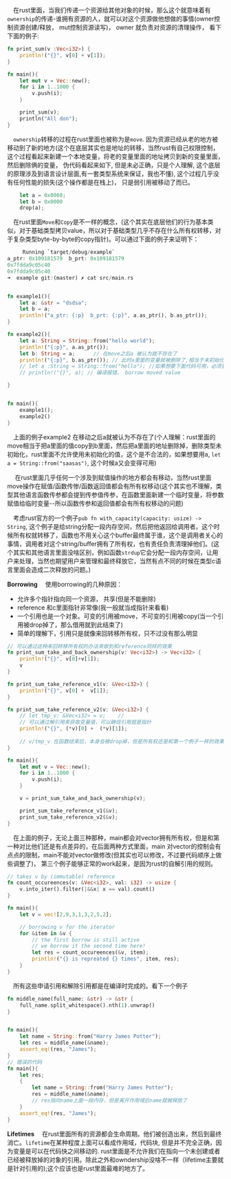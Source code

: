 &emsp;在rust里面，当我们传递一个资源给其他对象的时候，那么这个就意味着有`ownership`的传递-谁拥有资源的人，就可以对这个资源做他想做的事情(owner控制资源创建/释放， mut控制资源读写)， owner 就负责对资源的清理操作， 看下下面的例子:
```rust
fn print_sum(v :Vec<i32>) {
    println!("{}", v[0] + v[1]);
}

fn main(){
    let mut v = Vec::new();
    for i in 1..1000 {
        v.push(i);
    }

    print_sum(v);
    println("All don");
}
```
&emsp;`ownership`转移的过程在rust里面也被称为是`move`. 因为资源已经从老的地方被移动到了新的地方(这个在底层其实也是地址的转移，当然rust有自己权限控制， 这个过程看起来新建一个本地变量，将老的变量里面的地址拷贝到新的变量里面，然后删除俩的变量， 伪代码看起来如下, 但是未必正确，只是个人理解, 这个底层的原理涉及到语言设计层面,有一套类型系统来保证，我也不懂), 这个过程几乎没有任何性能的损失(这个操作都是在栈上)， 只是弱引用被移动了而已。
```rust
    let a = 0x0000;
    let b = 0x0000
    drop(a);
```

&emsp;在rust里面`Move`和`Copy`是不一样的概念，(这个其实在底层他们的行为基本类似，对于基础类型拷贝value，所以对于基础类型几乎不存在什么所有权转移，对于复杂类型byte-by-byte的copy指针)。可以通过下面的例子来证明下：
```rust
     Running `target/debug/example`
a_ptr: 0x109181579  b_prt: 0x109181579
0x7fdda9c05c40
0x7fdda9c05c40
➜  example git:(master) ✗ cat src/main.rs


fn example1(){
    let a: &str = "dsdsa";
    let b = a;
    println!("a_ptr: {:p}  b_prt: {:p}", a.as_ptr(), b.as_ptr());
}

fn example2(){
    let a: String = String::from("hello world");
    println!("{:p}", a.as_ptr());
    let b: String = a;      // 在move之后a 被认为就不存在了 
    println!("{:p}", b.as_ptr()); // 此时a里面的变量就被删除了,相当于未初始化变量， 在rust 里面 let a :String ;这种是不允许的
    // let a :String = String::from("hello"); //如果想要下面代码可用，必须重新给a初始化
    // println!("{}", a); // 编译报错， borrow moved value

}


fn main(){
    example1();
    example2()
}
```
&emsp;上面的例子example2 在移动之后a就被认为不存在了(个人理解：rust里面的move相当于把a里面的值copy到b里面，然后把a里面的地址删除掉，删除类型未初始化，rust里面不允许使用未初始化的值，这个是不合法的，如果想要用a, `let a = String::from("saasas")`, 这个时候a又会变得可用)

&emsp; 在rust里面几乎任何一个涉及到赋值操作的地方都会有移动，当然rust里面move操作在赋值/函数传惨/函数返回值都会有所有权移动(这个其实也不理解，类型其他语言函数传参都会提到传参值传参，在函数里面新建一个临时变量，将参数赋值给临时变量--所以函数传参和返回值都会有所有权移动的问题)

&emsp;考虑rust官方的一个例子`pub fn with_capacity(capacity: usize) -> String`, 这个例子是给string分配一段内存空间，然后把他返回给调用者。这个时候所有权就转移了，函数也不用关心这个buffer最终属于谁，这个是调用者关心的事情，调用者对这个string/buffer拥有了所有权，也有责任负责清理掉他们。(这个其实和其他语言里面没啥区别，例如函数`strdup`它会分配一段内存空间，让用户来处理，当然也期望用户来管理和最终释放它，当然有点不同的时候在类型c语言里面会造成二次释放的问题。)

**Borrowing**
&emsp;使用borrowing的几种原因：
- 允许多个指针指向同一个资源， 共享(但是不能删除)
- reference 和c里面指针非常像(我一般就当成指针来看看)
- 一个引用也是一个对象。可变的引用被move，不可变的引用被copy(当一个引用被drop掉了，那么借用就到此结束了)
- 简单的理解下，引用只是就像来回转移所有权，只不过没有那么明显
```rust
// 可以通过这种来回转移所有权的办法来做到和reference同样的效果
fn print_sum_take_and_back_ownership(v: Vec<i32>) -> Vec<i32> {
    println!("{}", v[0]+v[1]);
    v
}

fn print_sum_take_reference_v1(v: &Vec<i32>) {
    println!("{}", v[0] +  v[1]);
}

fn print_sum_take_reference_v2(v: &Vec<i32>) {
    // let tmp_v: &Vec<i32> = v;    // 
    // 可以通过解引用来获取变量值，可以确信引用就是指针
    println!("{}", (*v)[0] +  (*v)[1]);
    
    // v/tmp_v 在函数结束后，本身会被drop掉，但是所有权还是和第一个例子一样的效果一样
}

fn main(){
    let mut v = Vec::new();
    for i in 1..1000 {
        v.push(i);
    }

    v = print_sum_take_and_back_ownership(v);

    print_sum_take_reference_v1(&v);
    print_sum_take_reference_v2(&v);
}
```
&emsp;在上面的例子，无论上面三种那种，main都会对vector拥有所有权，但是和第一种对比他们还是有点差异的，在后面两种方式里面，main 对vector的控制会有点点的限制，main不能对vector做修改(但其实也可以修改，不过要代码顺序上做些调整了)， 第三个例子能够正常的work起来，是因为rust的自解引用的规则。
```rust
// takes v by (immutable) reference
fn count_occureences(v: &Vec<i32>, val: i32) -> usize {
    v.into_iter().filter(|&&x| x == val).count()
}

fn main(){
    let v = vec![2,9,3,1,3,2,5,2];

    // borrowing v for the iterator
    for &item in &v {
        // the first borrow is still active
        // we borrow it the second time here!
        let res = count_occureences(&v, item);
        println!("{} is repreated {} times", item, res);
    }
}
```
&emsp;所有这些申请引用和解除引用都是在编译时完成的。看下一个例子
```rust 
fn middle_name(full_name: &str) -> &str {
    full_name.split_whitespace().nth(1).unwrap()
}


fn main(){
    let name = String::from("Harry James Potter");
    let res = middle_name(&name);
    assert_eq!(res, "James");
}
// 错误的代码
fn main(){
    let res;
    {
        let name = String::from("Harry James Potter");
        res = middle_name(&name);
        // res指向name上面一段内存，但是离开作用域后name就被释放了
    }
    assert_eq!(res, "James");
}
```

**Lifetimes**
&emsp;在rust里面所有的资源都会生命周期。他们被创造出来，然后到最终消亡。`lifetime`在某种程度上面可以看成作用域，代码块, 但是并不完全正确，因为变量是可以在代码快之间移动的. rust里面是不允许我们在指向一个未创建或者已经被释放掉的对象的引用。除此之外和owndership没啥不一样（lifetime主要就是针对引用的);这个应该也是rust里面最难的地方了。

